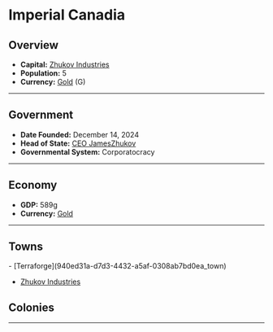 <!--UNDEDITED FILE, remove this entire line if this file has been edited!-->
# <!--NAME-->Imperial Canadia<!--NAME-->

## Overview

- **Capital:** <!--CAPITAL_LINK-->[Zhukov Industries](40f860ad-41bf-4857-b70e-f65222b0a25a_town)<!--CAPITAL_LINK-->
- **Population:** <!--POPULATION-->5<!--POPULATION-->
- **Currency:** <!--CURRENCY_LINK-->[Gold](Gold_currency)<!--CURRENCY_LINK--> (<!--CURRENCY_ABV-->G<!--CURRENCY_ABV-->)

---

## Government

- **Date Founded:** <!--FOUNDED-->December 14, 2024<!--FOUNDED-->
- **Head of State:** <!--LEADER_TITLE_LINK-->[CEO JamesZhukov](JamesZhukov_user)<!--LEADER_TITLE_LINK-->
- **Governmental System:** <!--GOVERNMENT-->Corporatocracy<!--GOVERNMENT-->

---

## Economy

- **GDP:** <!--GDP-->589g<!--GDP-->
- **Currency:** <!--CURRENCY_LINK-->[Gold](Gold_currency)<!--CURRENCY_LINK-->

---

## Towns

<!--TOWNS-->- [Terraforge](940ed31a-d7d3-4432-a5af-0308ab7bd0ea_town)
- [Zhukov Industries](40f860ad-41bf-4857-b70e-f65222b0a25a_town)<!--TOWNS-->

## Colonies

<!--COLONIES--><!--COLONIES-->

---